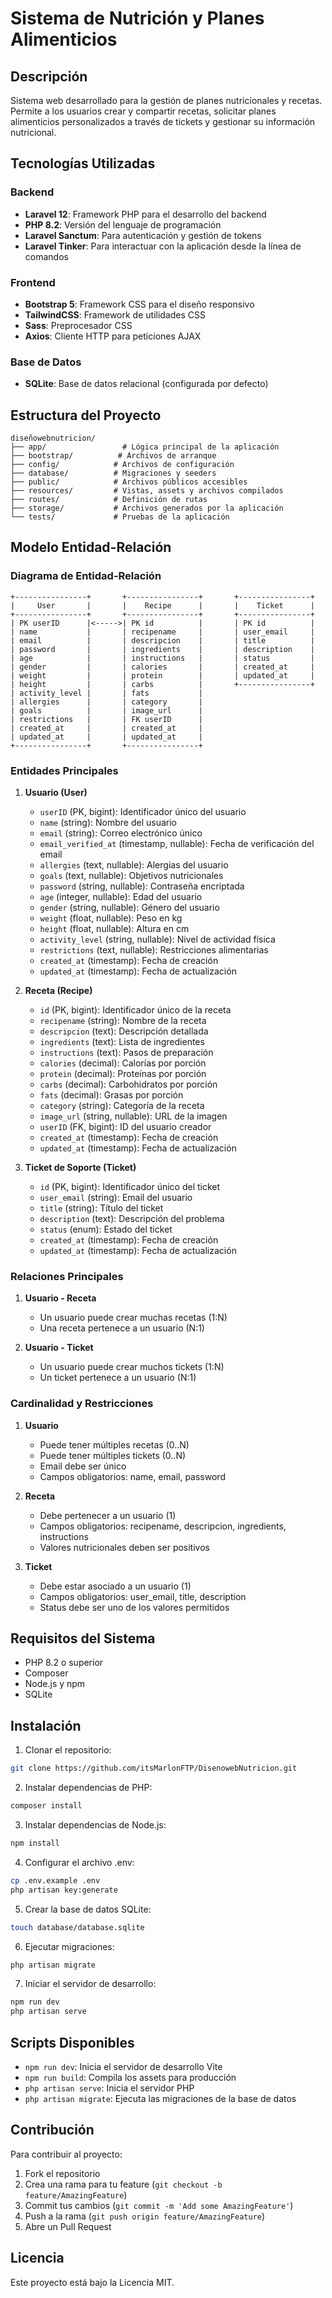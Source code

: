# Sistema de Nutrición y Planes Alimenticios

## Descripción
Sistema web desarrollado para la gestión de planes nutricionales y recetas. Permite a los usuarios crear y compartir recetas, solicitar planes alimenticios personalizados a través de tickets y gestionar su información nutricional.

## Tecnologías Utilizadas

### Backend
- **Laravel 12**: Framework PHP para el desarrollo del backend
- **PHP 8.2**: Versión del lenguaje de programación
- **Laravel Sanctum**: Para autenticación y gestión de tokens
- **Laravel Tinker**: Para interactuar con la aplicación desde la línea de comandos

### Frontend
- **Bootstrap 5**: Framework CSS para el diseño responsivo
- **TailwindCSS**: Framework de utilidades CSS
- **Sass**: Preprocesador CSS
- **Axios**: Cliente HTTP para peticiones AJAX

### Base de Datos
- **SQLite**: Base de datos relacional (configurada por defecto)

## Estructura del Proyecto
```
diseñowebnutricion/
├── app/                 # Lógica principal de la aplicación
├── bootstrap/          # Archivos de arranque
├── config/            # Archivos de configuración
├── database/          # Migraciones y seeders
├── public/            # Archivos públicos accesibles
├── resources/         # Vistas, assets y archivos compilados
├── routes/            # Definición de rutas
├── storage/           # Archivos generados por la aplicación
└── tests/             # Pruebas de la aplicación
```

## Modelo Entidad-Relación

### Diagrama de Entidad-Relación
```
+----------------+       +----------------+       +----------------+
|     User       |       |    Recipe      |       |    Ticket      |
+----------------+       +----------------+       +----------------+
| PK userID      |<----->| PK id          |       | PK id          |
| name           |       | recipename     |       | user_email     |
| email          |       | descripcion    |       | title          |
| password       |       | ingredients    |       | description    |
| age            |       | instructions   |       | status         |
| gender         |       | calories       |       | created_at     |
| weight         |       | protein        |       | updated_at     |
| height         |       | carbs          |       +----------------+
| activity_level |       | fats           |
| allergies      |       | category       |
| goals          |       | image_url      |
| restrictions   |       | FK userID      |
| created_at     |       | created_at     |
| updated_at     |       | updated_at     |
+----------------+       +----------------+
```

### Entidades Principales

1. **Usuario (User)**
   - `userID` (PK, bigint): Identificador único del usuario
   - `name` (string): Nombre del usuario
   - `email` (string): Correo electrónico único
   - `email_verified_at` (timestamp, nullable): Fecha de verificación del email
   - `allergies` (text, nullable): Alergias del usuario
   - `goals` (text, nullable): Objetivos nutricionales
   - `password` (string, nullable): Contraseña encriptada
   - `age` (integer, nullable): Edad del usuario
   - `gender` (string, nullable): Género del usuario
   - `weight` (float, nullable): Peso en kg
   - `height` (float, nullable): Altura en cm
   - `activity_level` (string, nullable): Nivel de actividad física
   - `restrictions` (text, nullable): Restricciones alimentarias
   - `created_at` (timestamp): Fecha de creación
   - `updated_at` (timestamp): Fecha de actualización

2. **Receta (Recipe)**
   - `id` (PK, bigint): Identificador único de la receta
   - `recipename` (string): Nombre de la receta
   - `descripcion` (text): Descripción detallada
   - `ingredients` (text): Lista de ingredientes
   - `instructions` (text): Pasos de preparación
   - `calories` (decimal): Calorías por porción
   - `protein` (decimal): Proteínas por porción
   - `carbs` (decimal): Carbohidratos por porción
   - `fats` (decimal): Grasas por porción
   - `category` (string): Categoría de la receta
   - `image_url` (string, nullable): URL de la imagen
   - `userID` (FK, bigint): ID del usuario creador
   - `created_at` (timestamp): Fecha de creación
   - `updated_at` (timestamp): Fecha de actualización

3. **Ticket de Soporte (Ticket)**
   - `id` (PK, bigint): Identificador único del ticket
   - `user_email` (string): Email del usuario
   - `title` (string): Título del ticket
   - `description` (text): Descripción del problema
   - `status` (enum): Estado del ticket
   - `created_at` (timestamp): Fecha de creación
   - `updated_at` (timestamp): Fecha de actualización

### Relaciones Principales

1. **Usuario - Receta**
   - Un usuario puede crear muchas recetas (1:N)
   - Una receta pertenece a un usuario (N:1)

2. **Usuario - Ticket**
   - Un usuario puede crear muchos tickets (1:N)
   - Un ticket pertenece a un usuario (N:1)

### Cardinalidad y Restricciones

1. **Usuario**
   - Puede tener múltiples recetas (0..N)
   - Puede tener múltiples tickets (0..N)
   - Email debe ser único
   - Campos obligatorios: name, email, password

2. **Receta**
   - Debe pertenecer a un usuario (1)
   - Campos obligatorios: recipename, descripcion, ingredients, instructions
   - Valores nutricionales deben ser positivos

3. **Ticket**
   - Debe estar asociado a un usuario (1)
   - Campos obligatorios: user_email, title, description
   - Status debe ser uno de los valores permitidos

## Requisitos del Sistema

- PHP 8.2 o superior
- Composer
- Node.js y npm
- SQLite

## Instalación

1. Clonar el repositorio:
```bash
git clone https://github.com/itsMarlonFTP/DisenowebNutricion.git
```

2. Instalar dependencias de PHP:
```bash
composer install
```

3. Instalar dependencias de Node.js:
```bash
npm install
```

4. Configurar el archivo .env:
```bash
cp .env.example .env
php artisan key:generate
```

5. Crear la base de datos SQLite:
```bash
touch database/database.sqlite
```

6. Ejecutar migraciones:
```bash
php artisan migrate
```

7. Iniciar el servidor de desarrollo:
```bash
npm run dev
php artisan serve
```

## Scripts Disponibles

- `npm run dev`: Inicia el servidor de desarrollo Vite
- `npm run build`: Compila los assets para producción
- `php artisan serve`: Inicia el servidor PHP
- `php artisan migrate`: Ejecuta las migraciones de la base de datos

## Contribución

Para contribuir al proyecto:

1. Fork el repositorio
2. Crea una rama para tu feature (`git checkout -b feature/AmazingFeature`)
3. Commit tus cambios (`git commit -m 'Add some AmazingFeature'`)
4. Push a la rama (`git push origin feature/AmazingFeature`)
5. Abre un Pull Request

## Licencia

Este proyecto está bajo la Licencia MIT.
